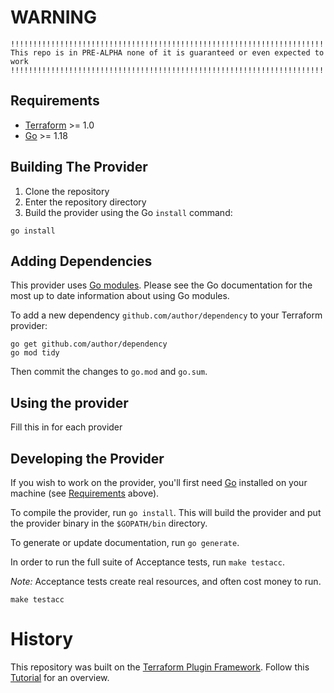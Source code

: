 # WARNING

```
!!!!!!!!!!!!!!!!!!!!!!!!!!!!!!!!!!!!!!!!!!!!!!!!!!!!!!!!!!!!!!!!!!!!!!!!
This repo is in PRE-ALPHA none of it is guaranteed or even expected to work
!!!!!!!!!!!!!!!!!!!!!!!!!!!!!!!!!!!!!!!!!!!!!!!!!!!!!!!!!!!!!!!!!!!!!!!!
```


## Requirements

- [Terraform](https://www.terraform.io/downloads.html) >= 1.0
- [Go](https://golang.org/doc/install) >= 1.18

## Building The Provider

1. Clone the repository
1. Enter the repository directory
1. Build the provider using the Go `install` command:

```shell
go install
```

## Adding Dependencies

This provider uses [Go modules](https://github.com/golang/go/wiki/Modules).
Please see the Go documentation for the most up to date information about using Go modules.

To add a new dependency `github.com/author/dependency` to your Terraform provider:

```shell
go get github.com/author/dependency
go mod tidy
```

Then commit the changes to `go.mod` and `go.sum`.

## Using the provider

Fill this in for each provider

## Developing the Provider

If you wish to work on the provider, you'll first need [Go](http://www.golang.org) installed on your machine (see [Requirements](#requirements) above).

To compile the provider, run `go install`. This will build the provider and put the provider binary in the `$GOPATH/bin` directory.

To generate or update documentation, run `go generate`.

In order to run the full suite of Acceptance tests, run `make testacc`.

*Note:* Acceptance tests create real resources, and often cost money to run.

```shell
make testacc
```

# History

This repository was built on the [Terraform Plugin Framework](https://github.com/hashicorp/terraform-plugin-framework). 
Follow this [Tutorial](https://developer.hashicorp.com/terraform/tutorials/providers-plugin-framework/providers-plugin-framework-provider) for an overview.
